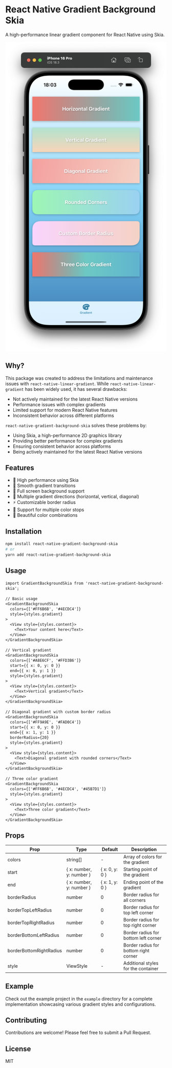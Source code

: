 # React Native Gradient Background Skia

A high-performance linear gradient component for React Native using Skia.

![Gradient Examples](assets/Screenshots/example.png)

## Why?

This package was created to address the limitations and maintenance issues with `react-native-linear-gradient`. While `react-native-linear-gradient` has been widely used, it has several drawbacks:

- Not actively maintained for the latest React Native versions
- Performance issues with complex gradients
- Limited support for modern React Native features
- Inconsistent behavior across different platforms

`react-native-gradient-background-skia` solves these problems by:

- Using Skia, a high-performance 2D graphics library
- Providing better performance for complex gradients
- Ensuring consistent behavior across platforms
- Being actively maintained for the latest React Native versions

## Features

- 🚀 High performance using Skia
- 🎨 Smooth gradient transitions
- 📱 Full screen background support
- 🔄 Multiple gradient directions (horizontal, vertical, diagonal)
- ⚡️ Customizable border radius
- 🎯 Support for multiple color stops
- 🌈 Beautiful color combinations

## Installation

```bash
npm install react-native-gradient-background-skia
# or
yarn add react-native-gradient-background-skia
```

## Usage

```tsx
import GradientBackgroundSkia from 'react-native-gradient-background-skia';

// Basic usage
<GradientBackgroundSkia
  colors={['#FF6B6B', '#4ECDC4']}
  style={styles.gradient}
>
  <View style={styles.content}>
    <Text>Your content here</Text>
  </View>
</GradientBackgroundSkia>

// Vertical gradient
<GradientBackgroundSkia
  colors={['#A8E6CF', '#FFD3B6']}
  start={{ x: 0, y: 0 }}
  end={{ x: 0, y: 1 }}
  style={styles.gradient}
>
  <View style={styles.content}>
    <Text>Vertical gradient</Text>
  </View>
</GradientBackgroundSkia>

// Diagonal gradient with custom border radius
<GradientBackgroundSkia
  colors={['#FF9A9E', '#FAD0C4']}
  start={{ x: 0, y: 0 }}
  end={{ x: 1, y: 1 }}
  borderRadius={20}
  style={styles.gradient}
>
  <View style={styles.content}>
    <Text>Diagonal gradient with rounded corners</Text>
  </View>
</GradientBackgroundSkia>

// Three color gradient
<GradientBackgroundSkia
  colors={['#FF6B6B', '#4ECDC4', '#45B7D1']}
  style={styles.gradient}
>
  <View style={styles.content}>
    <Text>Three color gradient</Text>
  </View>
</GradientBackgroundSkia>
```

## Props

| Prop                    | Type                     | Default        | Description                           |
| ----------------------- | ------------------------ | -------------- | ------------------------------------- |
| colors                  | string[]                 | -              | Array of colors for the gradient      |
| start                   | { x: number, y: number } | { x: 0, y: 0 } | Starting point of the gradient        |
| end                     | { x: number, y: number } | { x: 1, y: 0 } | Ending point of the gradient          |
| borderRadius            | number                   | 0              | Border radius for all corners         |
| borderTopLeftRadius     | number                   | 0              | Border radius for top left corner     |
| borderTopRightRadius    | number                   | 0              | Border radius for top right corner    |
| borderBottomLeftRadius  | number                   | 0              | Border radius for bottom left corner  |
| borderBottomRightRadius | number                   | 0              | Border radius for bottom right corner |
| style                   | ViewStyle                | -              | Additional styles for the container   |

## Example

Check out the example project in the `example` directory for a complete implementation showcasing various gradient styles and configurations.

## Contributing

Contributions are welcome! Please feel free to submit a Pull Request.

## License

MIT
